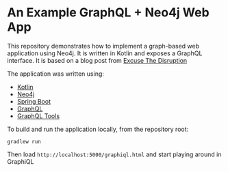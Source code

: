 # An Example GraphQL + Neo4j Web App 

This repository demonstrates how to implement a graph-based web application using Neo4j. It is written in Kotlin and exposes a GraphQL interface. It is based on a blog post from [Excuse The Disruption](http://excusethedisruption.com/a-neo4j-graphql-web-app-written-in-kotlin/)

The application was written using:

- [Kotlin](https://kotlinlang.org/)
- [Neo4j](https://neo4j.com/)
- [Spring Boot](https://projects.spring.io/spring-boot/)
- [GraphQL](http://graphql.org/)
- [GraphQL Tools](https://github.com/graphql-java/graphql-java-tools)

To build and run the application locally, from the repository root:
```
gradlew run
```

Then load `http://localhost:5000/graphiql.html` and start playing around in GraphiQL
